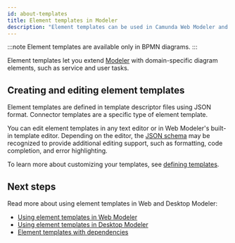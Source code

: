 ```yaml
---
id: about-templates
title: Element templates in Modeler
description: "Element templates can be used in Camunda Web Modeler and Desktop Modeler."
---
```


:::note
Element templates are available only in BPMN diagrams.
:::

Element templates let you extend [Modeler](https://camunda.org/bpmn/tool/) with domain-specific diagram elements, such as service and user tasks.

## Creating and editing element templates

Element templates are defined in template descriptor files using JSON format. Connector templates are a specific type of element template.

You can edit element templates in any text editor or in Web Modeler's built-in template editor. Depending on the editor, the [JSON schema](defining-templates.md#json-schema-compatibility) may be recognized to provide additional editing support, such as formatting, code completion, and error highlighting.

To learn more about customizing your templates, see [defining templates](./defining-templates.md).

## Next steps

Read more about using element templates in Web and Desktop Modeler:

- [Using element templates in Web Modeler](/components/modeler/web-modeler/element-templates/using-templates.md)
- [Using element templates in Desktop Modeler](/components/modeler/desktop-modeler/element-templates/using-templates.md)
- [Element templates with dependencies](./element-template-with-dependencies.md)
